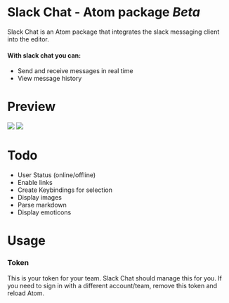 
# Slack Chat - Atom package *Beta*

Slack Chat is an Atom package that integrates the slack messaging client into the editor.
#### With slack chat you can:
- Send and receive messages in real time
- View message history

# Preview
<img src="http://drive.google.com/uc?export=view&id=0B_FMiWCp_bLQNlluR2MwRkNWVG8" />
<img src="http://drive.google.com/uc?export=view&id=0B_FMiWCp_bLQOEM1ZjZvUDRhVEk" />

# Todo
- User Status (online/offline)
- Enable links
- Create Keybindings for selection
- Display images
- Parse markdown
- Display emoticons

# Usage

### Token
This is your token for your team. Slack Chat should manage this for you. If you need to sign in with a different account/team, remove this token and reload Atom.

